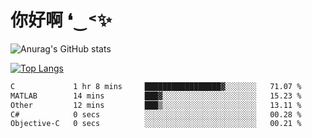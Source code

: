 # 你好啊 ❛‿˂✨

![Anurag's GitHub stats](https://github-readme-stats.vercel.app/api?username=ZombieFly&count_private=true&show_icons=true)

[![Top Langs](https://github-readme-stats.vercel.app/api/top-langs/?username=ZombieFly&layout=compact&count_private=true&hide=Ruby,makefile)](https://github.com/anuraghazra/github-readme-stats)

<!--START_SECTION:waka-->

```txt
C             1 hr 8 mins     █████████████████▓░░░░░░░   71.07 %
MATLAB        14 mins         ███▓░░░░░░░░░░░░░░░░░░░░░   15.23 %
Other         12 mins         ███▒░░░░░░░░░░░░░░░░░░░░░   13.11 %
C#            0 secs          ░░░░░░░░░░░░░░░░░░░░░░░░░   00.28 %
Objective-C   0 secs          ░░░░░░░░░░░░░░░░░░░░░░░░░   00.21 %
```

<!--END_SECTION:waka-->
